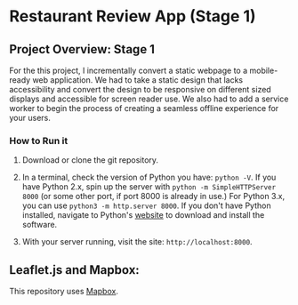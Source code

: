 # Restaurant Review App (Stage 1)

## Project Overview: Stage 1

For the this project, I incrementally convert a static webpage to a mobile-ready web application. We had to take a static design that lacks accessibility and convert the design to be responsive on different sized displays and accessible for screen reader use. We also had to add a service worker to begin the process of creating a seamless offline experience for your users.

### How to Run it

1. Download or clone the git repository.

2. In a terminal, check the version of Python you have: `python -V`. If you have Python 2.x, spin up the server with `python -m SimpleHTTPServer 8000` (or some other port, if port 8000 is already in use.) For Python 3.x, you can use `python3 -m http.server 8000`. If you don't have Python installed, navigate to Python's [website](https://www.python.org/) to download and install the software.

3. With your server running, visit the site: `http://localhost:8000`.

## Leaflet.js and Mapbox:

This repository uses [Mapbox](https://www.mapbox.com/).



